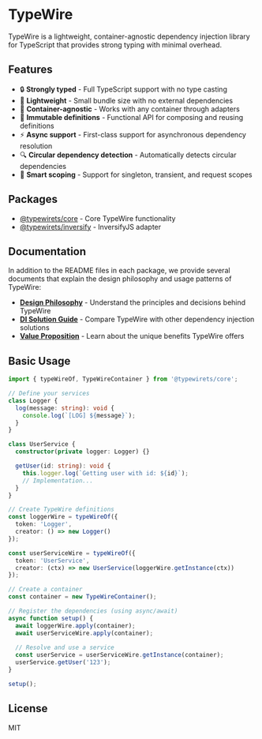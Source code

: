 # TypeWire

TypeWire is a lightweight, container-agnostic dependency injection library for TypeScript that provides strong typing with minimal overhead.

## Features

- 🔒 **Strongly typed** - Full TypeScript support with no type casting
- 🌱 **Lightweight** - Small bundle size with no external dependencies
- 🔌 **Container-agnostic** - Works with any container through adapters
- 🧩 **Immutable definitions** - Functional API for composing and reusing definitions
- ⚡ **Async support** - First-class support for asynchronous dependency resolution
- 🔍 **Circular dependency detection** - Automatically detects circular dependencies
- 🧠 **Smart scoping** - Support for singleton, transient, and request scopes

## Packages

- [@typewirets/core](./packages/core/README.md) - Core TypeWire functionality
- [@typewirets/inversify](./packages/inversify/README.md) - InversifyJS adapter

## Documentation

In addition to the README files in each package, we provide several documents that explain the design philosophy and usage patterns of TypeWire:

- [**Design Philosophy**](./docs/design-philosophy.md) - Understand the principles and decisions behind TypeWire
- [**DI Solution Guide**](./docs/di-solution-guide.md) - Compare TypeWire with other dependency injection solutions
- [**Value Proposition**](./docs/value-proposition.md) - Learn about the unique benefits TypeWire offers

## Basic Usage

```typescript
import { typeWireOf, TypeWireContainer } from '@typewirets/core';

// Define your services
class Logger {
  log(message: string): void {
    console.log(`[LOG] ${message}`);
  }
}

class UserService {
  constructor(private logger: Logger) {}

  getUser(id: string): void {
    this.logger.log(`Getting user with id: ${id}`);
    // Implementation...
  }
}

// Create TypeWire definitions
const loggerWire = typeWireOf({
  token: 'Logger',
  creator: () => new Logger()
});

const userServiceWire = typeWireOf({
  token: 'UserService',
  creator: (ctx) => new UserService(loggerWire.getInstance(ctx))
});

// Create a container
const container = new TypeWireContainer();

// Register the dependencies (using async/await)
async function setup() {
  await loggerWire.apply(container);
  await userServiceWire.apply(container);
  
  // Resolve and use a service
  const userService = userServiceWire.getInstance(container);
  userService.getUser('123');
}

setup();
```

## License

MIT
